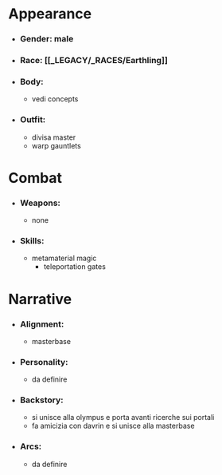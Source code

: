 # Appearance

- ### Gender: male
- ### Race: [[_LEGACY/_RACES/Earthling]]
- ### Body:
	- vedi concepts
- ### Outfit:
	- divisa master
	- warp gauntlets

# Combat

- ### Weapons:
	- none

- ### Skills:
	- metamaterial magic
		- teleportation gates

# Narrative

- ### Alignment:
	- masterbase
- ### Personality:
	- da definire
- ### Backstory:
	- si unisce alla olympus e porta avanti ricerche sui portali
	- fa amicizia con davrin e si unisce alla masterbase
- ### Arcs:
	- da definire